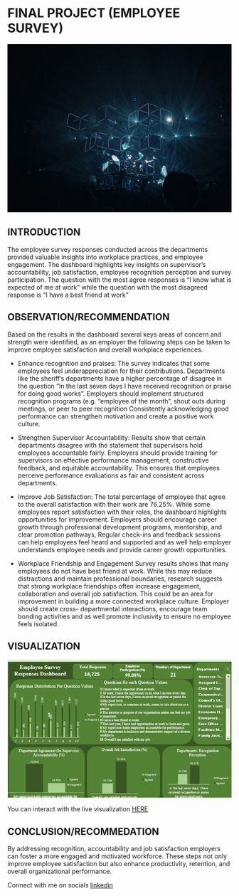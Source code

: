 # FINAL PROJECT (EMPLOYEE SURVEY)

![](https://github.com/Lawal-Blessing/Projects/blob/main/fabio-oyXis2kALVg-unsplash.jpg)

## INTRODUCTION

The employee survey responses conducted across the departments provided valuable insights into workplace practices, and employee engagement. The dashboard highlights key insights on supervisor’s accountability, job satisfaction, employee recognition perception and survey participation. The question with the most agree responses is “I know what is expected of me at work” while the question with the most disagreed response is “I have a best friend at work”

## OBSERVATION/RECOMMENDATION
Based on the results in the dashboard several keys areas of concern and strength were identified, as an employer the following steps can be taken to improve employee satisfaction and overall workplace experiences.


 -	Enhance recognition and praises:
The survey indicates that some employees feel underappreciation for their contributions. Departments like the sheriff’s departments have a higher percentage of disagree in the question “In the last seven days I have received recognition or praise for doing good works”. Employers should implement structured recognition programs (e.g. “employee of the month”, shout outs during meetings, or peer to peer recognition Consistently acknowledging good performance can strengthen motivation and create a positive work culture.

- Strengthen Supervisor Accountability:
Results show that certain departments disagree with the statement that supervisors hold employees accountable fairly. Employers should provide training for supervisors on effective performance management, constructive feedback, and equitable accountability. This ensures that employees perceive performance evaluations as fair and consistent across departments.

- Improve Job Satisfaction:
The total percentage of employee that agree to the overall satisfaction with their work are 76.25%. While some employees report satisfaction with their roles, the dashboard highlights 
opportunities for improvement. Employers should encourage career growth through professional development programs, mentorship, and clear promotion pathways, Regular check-ins and feedback sessions can help employees feel heard and supported and as well help employer understands employee needs and provide career growth opportunities.

-	Workplace Friendship and Engagement
Survey results shows that many employees do not have best friend at work. While this may reduce distractions and maintain professional boundaries, research suggests that strong workplace friendships often increase engagement, collaboration and overall job satisfaction. This could be an area for improvement in building a more connected workplace culture. Employer should create cross- departmental interactions, encourage team bonding activities and as well promote inclusivity to ensure no employee feels isolated.


## VISUALIZATION

![](https://github.com/Lawal-Blessing/Projects/blob/main/Screenshot%20(30).png)

You can interact with the live visualization [HERE](https://github.com/Lawal-Blessing/Projects/blob/main/Employee%20Survey%20-%20HR%20Survey%20Reponses.xlsx)


##   CONCLUSION/RECOMMEDATION

By addressing recognition, accountability and job satisfaction employers can foster a more engaged and motivated workforce. These steps not only improve employee satisfaction but also enhance productivity, retention, and overall organizational performance.

Connect with me on socials
[linkedin](https://www.linkedin.com/in/blessing-lawal-270a53355)



